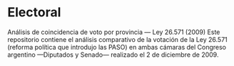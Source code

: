 # Electoral
Análisis de coincidencia de voto por provincia — Ley 26.571 (2009)  Este repositorio contiene el análisis comparativo de la votación de la Ley 26.571 (reforma política que introdujo las PASO) en ambas cámaras del Congreso argentino —Diputados y Senado— realizado el 2 de diciembre de 2009.  
